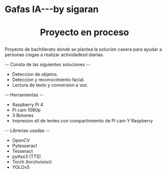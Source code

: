 # Gafas IA---by sigaran


<center> 
  <h1>
    <p> Proyecto en proceso</p>
  </h1>
</center>


Proyecto de bachillerato donde se plantea la solucion casera para ayudar a personas ciegas a realizar actividadesd diarias.

-- Consta de las siguientes soluciones --
* Deteccion de objetos.
* Deteccion y reconocimiento facial.
* Lectura de texto y conversion a voz.
  
-- Herramientas -- 
* Raspberry Pi 4
* Pi cam 1080p
* 3 Botones
* Impresion stl de lentes con compartimiemto de Pi cam Y Raspberry

-- Librerias usadas --
* OpenCV
* Pytesseract
* Tesseract
*  pyttsx3 (TTS)
*  Torch (torchvision)
*  YOLOv5



